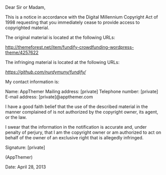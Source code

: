 Dear Sir or Madam,

This is a notice in accordance with the Digital Millennium Copyright
Act of 1998 requesting that you immediately cease to provide access to
copyrighted material.

The original material is located at the following URLs:

http://themeforest.net/item/fundify-crowdfunding-wordpress-theme/4257622

The infringing material is located at the following URLs:

*https://github.com/nurdymuny/fundify/*

My contact information is:

Name: AppThemer
Mailing address: [private]
Telephone number: [private]
E-mail address: [private]@appthemer.com

I have a good faith belief that the use of the described material in
the manner complained of is not authorized by the copyright owner, its
agent, or the law.

I swear that the information in the notification is accurate and,
under penalty of perjury, that I am the copyright owner or am
authorized to act on behalf of the owner of an exclusive right that is
allegedly infringed.

Signature: [private]

(AppThemer)

Date: April 28, 2013